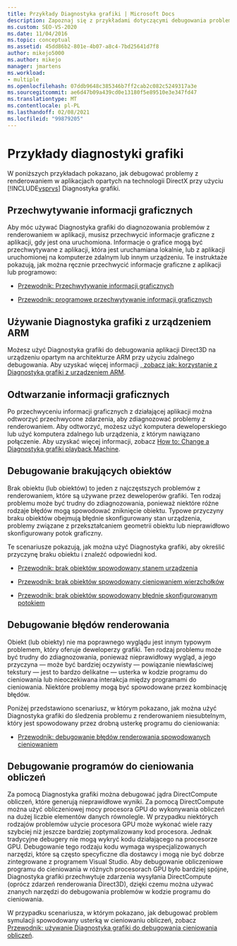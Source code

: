 ```yaml
---
title: Przykłady Diagnostyka grafiki | Microsoft Docs
description: Zapoznaj się z przykładami dotyczącymi debugowania problemów z renderowaniem w aplikacjach opartych na technologii DirectX za pomocą programu Visual Studio Diagnostyka grafiki.
ms.custom: SEO-VS-2020
ms.date: 11/04/2016
ms.topic: conceptual
ms.assetid: 45dd86b2-801e-4b07-a8c4-7bd25641d7f8
author: mikejo5000
ms.author: mikejo
manager: jmartens
ms.workload:
- multiple
ms.openlocfilehash: 07ddb9648c385346b7ff2cab2c082c5249317a3e
ms.sourcegitcommit: ae6d47b09a439cd0e13180f5e89510e3e347fd47
ms.translationtype: MT
ms.contentlocale: pl-PL
ms.lasthandoff: 02/08/2021
ms.locfileid: "99879205"
---
```

# <a name="graphics-diagnostics-examples"></a>Przykłady diagnostyki grafiki
W poniższych przykładach pokazano, jak debugować problemy z renderowaniem w aplikacjach opartych na technologii DirectX przy użyciu [!INCLUDE[vsprvs](../../code-quality/includes/vsprvs_md.md)] Diagnostyka grafiki.

## <a name="capturing-graphics-information"></a>Przechwytywanie informacji graficznych
 Aby móc używać Diagnostyka grafiki do diagnozowania problemów z renderowaniem w aplikacji, musisz przechwycić informacje graficzne z aplikacji, gdy jest ona uruchomiona. Informacje o grafice mogą być przechwytywane z aplikacji, która jest uruchamiana lokalnie, lub z aplikacji uruchomionej na komputerze zdalnym lub innym urządzeniu. Te instruktaże pokazują, jak można ręcznie przechwycić informacje graficzne z aplikacji lub programowo:

- [Przewodnik: Przechwytywanie informacji graficznych](walkthrough-capturing-graphics-information.md)

- [Przewodnik: programowe przechwytywanie informacji graficznych](walkthrough-capturing-graphics-information-programmatically.md)

## <a name="use-graphics-diagnostics-with-an-arm-based-device"></a>Używanie Diagnostyka grafiki z urządzeniem ARM
 Możesz użyć Diagnostyka grafiki do debugowania aplikacji Direct3D na urządzeniu opartym na architekturze ARM przy użyciu zdalnego debugowania. Aby uzyskać więcej informacji [, zobacz jak: korzystanie z Diagnostyka grafiki z urządzeniem ARM](graphics-diagnostics-examples.md).

## <a name="playing-back-graphics-information"></a>Odtwarzanie informacji graficznych
 Po przechwyceniu informacji graficznych z działającej aplikacji można odtworzyć przechwycone zdarzenia, aby zdiagnozować problemy z renderowaniem. Aby odtworzyć, możesz użyć komputera deweloperskiego lub użyć komputera zdalnego lub urządzenia, z którym nawiązano połączenie. Aby uzyskać więcej informacji, zobacz [How to: Change a Diagnostyka grafiki playback Machine](how-to-change-the-graphics-diagnostics-playback-machine.md).

## <a name="debugging-missing-objects"></a>Debugowanie brakujących obiektów
 Brak obiektu (lub obiektów) to jeden z najczęstszych problemów z renderowaniem, które są używane przez deweloperów grafiki. Ten rodzaj problemu może być trudny do zdiagnozowania, ponieważ niektóre różne rodzaje błędów mogą spowodować zniknięcie obiektu. Typowe przyczyny braku obiektów obejmują błędnie skonfigurowany stan urządzenia, problemy związane z przekształcaniem geometrii obiektu lub nieprawidłowo skonfigurowany potok graficzny.

 Te scenariusze pokazują, jak można użyć Diagnostyka grafiki, aby określić przyczynę braku obiektu i znaleźć odpowiedni kod.

- [Przewodnik: brak obiektów spowodowany stanem urządzenia](walkthrough-missing-objects-due-to-device-state.md)

- [Przewodnik: brak obiektów spowodowany cieniowaniem wierzchołków](walkthrough-missing-objects-due-to-vertex-shading.md)

- [Przewodnik: brak obiektów spowodowany błędnie skonfigurowanym potokiem](walkthrough-missing-objects-due-to-misconfigured-pipeline.md)

## <a name="debugging-rendering-errors"></a>Debugowanie błędów renderowania
 Obiekt (lub obiekty) nie ma poprawnego wyglądu jest innym typowym problemem, który oferuje deweloperzy grafiki. Ten rodzaj problemu może być trudny do zdiagnozowania, ponieważ nieprawidłowy wygląd, a jego przyczyna — może być bardziej oczywisty — powiązanie niewłaściwej tekstury — jest to bardzo delikatne — usterka w kodzie programu do cieniowania lub nieoczekiwana interakcja między programami do cieniowania. Niektóre problemy mogą być spowodowane przez kombinację błędów.

 Poniżej przedstawiono scenariusz, w którym pokazano, jak można użyć Diagnostyka grafiki do śledzenia problemu z renderowaniem niesubtelnym, który jest spowodowany przez drobną usterkę programu do cieniowania:

- [Przewodnik: debugowanie błędów renderowania spowodowanych cieniowaniem](walkthrough-debugging-rendering-errors-due-to-shading.md)

## <a name="debugging-compute-shaders"></a>Debugowanie programów do cieniowania obliczeń
 Za pomocą Diagnostyka grafiki można debugować jądra DirectCompute obliczeń, które generują nieprawidłowe wyniki. Za pomocą DirectCompute można użyć obliczeniowej mocy procesora GPU do wykonywania obliczeń na dużej liczbie elementów danych równolegle. W przypadku niektórych rodzajów problemów użycie procesora GPU może wykonać wiele razy szybciej niż jeszcze bardziej zoptymalizowany kod procesora. Jednak tradycyjne debugery nie mogą wykryć kodu działającego na procesorze GPU. Debugowanie tego rodzaju kodu wymaga wyspecjalizowanych narzędzi, które są często specyficzne dla dostawcy i mogą nie być dobrze zintegrowane z programem Visual Studio. Aby debugowanie obliczeniowe programu do cieniowania w różnych procesorach GPU było bardziej spójne, Diagnostyka grafiki przechwytuje zdarzenia wysyłania DirectCompute (oprócz zdarzeń renderowania Direct3D), dzięki czemu można używać znanych narzędzi do debugowania problemów w kodzie programu do cieniowania.

 W przypadku scenariusza, w którym pokazano, jak debugować problem symulacji spowodowany usterką w cieniowaniu obliczeń, zobacz [Przewodnik: używanie Diagnostyka grafiki do debugowania cieniowania obliczeń](walkthrough-using-graphics-diagnostics-to-debug-a-compute-shader.md).